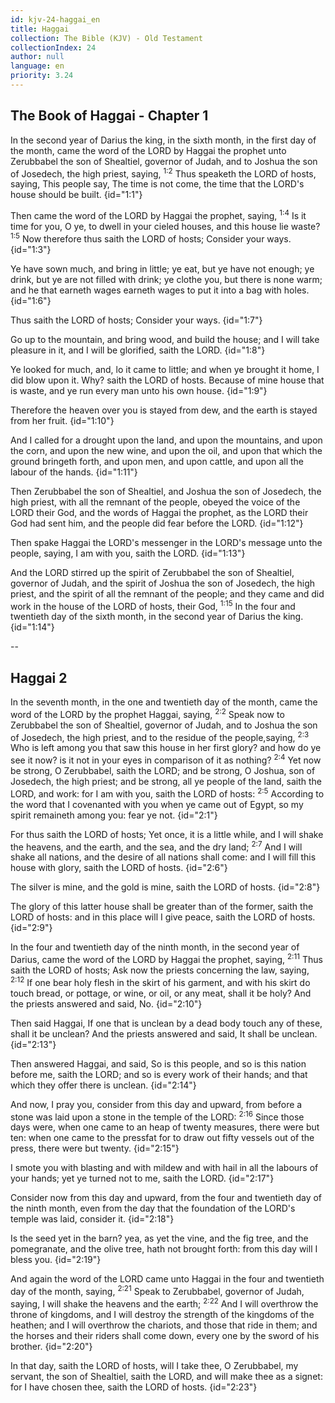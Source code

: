 ```yaml
---
id: kjv-24-haggai_en
title: Haggai
collection: The Bible (KJV) - Old Testament
collectionIndex: 24
author: null
language: en
priority: 3.24
---
```


## The Book of Haggai - Chapter 1

In the second year of Darius the king, in the sixth month, in the first day of the month, came the word of the LORD by Haggai the prophet unto Zerubbabel the son of Shealtiel, governor of Judah, and to Joshua the son of Josedech, the high priest, saying, <sup>1:2</sup> Thus speaketh the LORD of hosts, saying, This people say, The time is not come, the time that the LORD's house should be built.  {id="1:1"}

Then came the word of the LORD by Haggai the prophet, saying, <sup>1:4</sup> Is it time for you, O ye, to dwell in your cieled houses, and this house lie waste?  <sup>1:5</sup> Now therefore thus saith the LORD of hosts; Consider your ways.  {id="1:3"}

Ye have sown much, and bring in little; ye eat, but ye have not enough; ye drink, but ye are not filled with drink; ye clothe you, but there is none warm; and he that earneth wages earneth wages to put it into a bag with holes.  {id="1:6"}

Thus saith the LORD of hosts; Consider your ways.  {id="1:7"}

Go up to the mountain, and bring wood, and build the house; and I will take pleasure in it, and I will be glorified, saith the LORD.  {id="1:8"}

Ye looked for much, and, lo it came to little; and when ye brought it home, I did blow upon it. Why? saith the LORD of hosts. Because of mine house that is waste, and ye run every man unto his own house.  {id="1:9"}

Therefore the heaven over you is stayed from dew, and the earth is stayed from her fruit.  {id="1:10"}

And I called for a drought upon the land, and upon the mountains, and upon the corn, and upon the new wine, and upon the oil, and upon that which the ground bringeth forth, and upon men, and upon cattle, and upon all the labour of the hands.  {id="1:11"}

Then Zerubbabel the son of Shealtiel, and Joshua the son of Josedech, the high priest, with all the remnant of the people, obeyed the voice of the LORD their God, and the words of Haggai the prophet, as the LORD their God had sent him, and the people did fear before the LORD.  {id="1:12"}

Then spake Haggai the LORD's messenger in the LORD's message unto the people, saying, I am with you, saith the LORD.  {id="1:13"}

And the LORD stirred up the spirit of Zerubbabel the son of Shealtiel, governor of Judah, and the spirit of Joshua the son of Josedech, the high priest, and the spirit of all the remnant of the people; and they came and did work in the house of the LORD of hosts, their God, <sup>1:15</sup> In the four and twentieth day of the sixth month, in the second year of Darius the king.  {id="1:14"}

--

## Haggai 2

In the seventh month, in the one and twentieth day of the month, came the word of the LORD by the prophet Haggai, saying, <sup>2:2</sup> Speak now to Zerubbabel the son of Shealtiel, governor of Judah, and to Joshua the son of Josedech, the high priest, and to the residue of the people,saying, <sup>2:3</sup> Who is left among you that saw this house in her first glory? and how do ye see it now? is it not in your eyes in comparison of it as nothing?  <sup>2:4</sup> Yet now be strong, O Zerubbabel, saith the LORD; and be strong, O Joshua, son of Josedech, the high priest; and be strong, all ye people of the land, saith the LORD, and work: for I am with you, saith the LORD of hosts: <sup>2:5</sup> According to the word that I covenanted with you when ye came out of Egypt, so my spirit remaineth among you: fear ye not.  {id="2:1"}

For thus saith the LORD of hosts; Yet once, it is a little while, and I will shake the heavens, and the earth, and the sea, and the dry land; <sup>2:7</sup> And I will shake all nations, and the desire of all nations shall come: and I will fill this house with glory, saith the LORD of hosts.  {id="2:6"}

The silver is mine, and the gold is mine, saith the LORD of hosts.  {id="2:8"}

The glory of this latter house shall be greater than of the former, saith the LORD of hosts: and in this place will I give peace, saith the LORD of hosts.  {id="2:9"}

In the four and twentieth day of the ninth month, in the second year of Darius, came the word of the LORD by Haggai the prophet, saying, <sup>2:11</sup> Thus saith the LORD of hosts; Ask now the priests concerning the law, saying, <sup>2:12</sup> If one bear holy flesh in the skirt of his garment, and with his skirt do touch bread, or pottage, or wine, or oil, or any meat, shall it be holy? And the priests answered and said, No.  {id="2:10"}

Then said Haggai, If one that is unclean by a dead body touch any of these, shall it be unclean? And the priests answered and said, It shall be unclean.  {id="2:13"}

Then answered Haggai, and said, So is this people, and so is this nation before me, saith the LORD; and so is every work of their hands; and that which they offer there is unclean.  {id="2:14"}

And now, I pray you, consider from this day and upward, from before a stone was laid upon a stone in the temple of the LORD: <sup>2:16</sup> Since those days were, when one came to an heap of twenty measures, there were but ten: when one came to the pressfat for to draw out fifty vessels out of the press, there were but twenty.  {id="2:15"}

I smote you with blasting and with mildew and with hail in all the labours of your hands; yet ye turned not to me, saith the LORD.  {id="2:17"}

Consider now from this day and upward, from the four and twentieth day of the ninth month, even from the day that the foundation of the LORD's temple was laid, consider it.  {id="2:18"}

Is the seed yet in the barn? yea, as yet the vine, and the fig tree, and the pomegranate, and the olive tree, hath not brought forth: from this day will I bless you.  {id="2:19"}

And again the word of the LORD came unto Haggai in the four and twentieth day of the month, saying, <sup>2:21</sup> Speak to Zerubbabel, governor of Judah, saying, I will shake the heavens and the earth; <sup>2:22</sup> And I will overthrow the throne of kingdoms, and I will destroy the strength of the kingdoms of the heathen; and I will overthrow the chariots, and those that ride in them; and the horses and their riders shall come down, every one by the sword of his brother.  {id="2:20"}

In that day, saith the LORD of hosts, will I take thee, O Zerubbabel, my servant, the son of Shealtiel, saith the LORD, and will make thee as a signet: for I have chosen thee, saith the LORD of hosts.  {id="2:23"}

